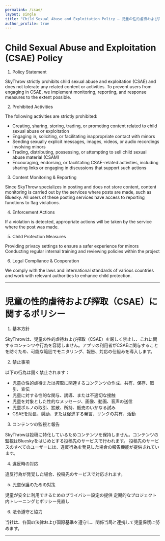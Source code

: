```yaml
---
permalink: /csae/
layout: single
title: "Child Sexual Abuse and Exploitation Policy – 児童の性的虐待および搾取に関するポリシー"
author_profile: true
---
```

# Child Sexual Abuse and Exploitation (CSAE) Policy

1. Policy Statement

SkyThrow strictly prohibits child sexual abuse and exploitation (CSAE) and does not tolerate any related content or activities. To prevent users from engaging in CSAE, we implement monitoring, reporting, and response measures to the extent possible.

2. Prohibited Activities

The following activities are strictly prohibited:

- Creating, sharing, storing, trading, or promoting content related to child sexual abuse or exploitation
- Engaging in, soliciting, or facilitating inappropriate contact with minors
- Sending sexually explicit messages, images, videos, or audio recordings involving minors
- Trading, distributing, possessing, or attempting to sell child sexual abuse material (CSAM)
- Encouraging, endorsing, or facilitating CSAE-related activities, including sharing links or engaging in discussions that support such actions

3. Content Monitoring & Reporting

Since SkyThrow specializes in posting and does not store content, content monitoring is carried out by the services where posts are made, such as Bluesky.
All users of these posting services have access to reporting functions to flag violations.

4. Enforcement Actions

If a violation is detected, appropriate actions will be taken by the service where the post was made.

5. Child Protection Measures

Providing privacy settings to ensure a safer experience for minors
Conducting regular internal training and reviewing policies within the project

6. Legal Compliance & Cooperation

We comply with the laws and international standards of various countries and work with relevant authorities to enhance child protection.

* * *

# 児童の性的虐待および搾取（CSAE）に関するポリシー

1. 基本方針

SkyThrowは、児童の性的虐待および搾取（CSAE）を厳しく禁止し、これに関するコンテンツや行為を容認しません。アプリの利用者がCSAEに関与することを防ぐため、可能な範囲でモニタリング、報告、対応の仕組みを導入します。

2. 禁止事項

以下の行為は固く禁止されます：
- 児童の性的虐待または搾取に関連するコンテンツの作成、共有、保存、取引、宣伝
- 児童に対する性的な関与、誘導、または不適切な接触
- 児童を対象とした性的なメッセージ、画像、動画、音声の送信
- 児童ポルノの取引、拡散、所持、販売のいかなる試み
- CSAEを助長、奨励、または促進する発言、リンクの共有、活動

3. コンテンツの監視と報告

SkyThrowは投稿に特化しているためコンテンツを保持しません。コンテンツの監視はBlueskyをはじめとする投稿先のサービスで行われます。
投稿先のサービスのすべてのユーザーには、違反行為を発見した場合の報告機能が提供されています。

4. 違反時の対応

違反行為が発覚した場合、投稿先のサービスで対応されます。

5. 児童保護のための対策

児童が安全に利用できるためのプライバシー設定の提供
定期的なプロジェクト内トレーニングとポリシー見直し

6. 法令遵守と協力

当社は、各国の法律および国際基準を遵守し、関係当局と連携して児童保護に努めます。

* * *